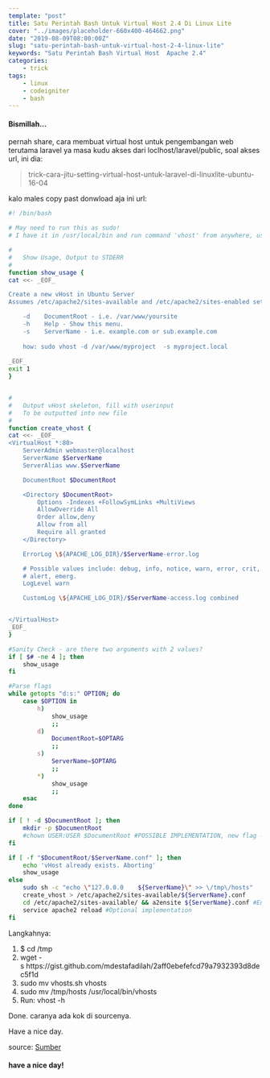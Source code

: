 ```yaml
---
template: "post"
title: Satu Perintah Bash Untuk Virtual Host 2.4 Di Linux Lite
cover: "../images/placeholder-660x400-464662.png"
date: "2019-08-09T08:00:00Z"
slug: "satu-perintah-bash-untuk-virtual-host-2-4-linux-lite"
keywords: "Satu Perintah Bash Virtual Host  Apache 2.4"
categories: 
    - trick
tags:
    - linux
    - codeigniter
    - bash
---
```


#### Bismillah...

pernah share, cara membuat virtual host untuk pengembangan web terutama laravel ya masa kudu akses dari loclhost/laravel/public, soal akses url, ini dia:
<blockquote>trick-cara-jitu-setting-virtual-host-untuk-laravel-di-linuxlite-ubuntu-16-04</blockquote>

<script src="https://gist.github.com/mdestafadilah/2aff0ebefefcd79a7932393d8dec5f1d.js"></script>

kalo males copy past donwload aja ini url:
~~~bash
#! /bin/bash

# May need to run this as sudo!
# I have it in /usr/local/bin and run command 'vhost' from anywhere, using sudo.

#
#   Show Usage, Output to STDERR
#
function show_usage {
cat <<- _EOF_

Create a new vHost in Ubuntu Server
Assumes /etc/apache2/sites-available and /etc/apache2/sites-enabled setup used

    -d    DocumentRoot - i.e. /var/www/yoursite
    -h    Help - Show this menu.
    -s    ServerName - i.e. example.com or sub.example.com
    
    how: sudo vhost -d /var/www/myproject  -s myproject.local
    
_EOF_
exit 1
}


#
#   Output vHost skeleton, fill with userinput
#   To be outputted into new file
#
function create_vhost {
cat <<- _EOF_
<VirtualHost *:80>
    ServerAdmin webmaster@localhost
    ServerName $ServerName
    ServerAlias www.$ServerName

    DocumentRoot $DocumentRoot

    <Directory $DocumentRoot>
        Options -Indexes +FollowSymLinks +MultiViews
        AllowOverride All
        Order allow,deny
        Allow from all
        Require all granted
    </Directory>

    ErrorLog \${APACHE_LOG_DIR}/$ServerName-error.log

    # Possible values include: debug, info, notice, warn, error, crit,
    # alert, emerg.
    LogLevel warn

    CustomLog \${APACHE_LOG_DIR}/$ServerName-access.log combined


</VirtualHost>
_EOF_
}

#Sanity Check - are there two arguments with 2 values?
if [ $# -ne 4 ]; then
	show_usage
fi

#Parse flags
while getopts "d:s:" OPTION; do
    case $OPTION in
        h)
            show_usage
            ;;
        d)
            DocumentRoot=$OPTARG
            ;;
        s)
            ServerName=$OPTARG
            ;;
        *)
            show_usage
            ;;
    esac
done

if [ ! -d $DocumentRoot ]; then 
    mkdir -p $DocumentRoot
    #chown USER:USER $DocumentRoot #POSSIBLE IMPLEMENTATION, new flag -u ?
fi

if [ -f "$DocumentRoot/$ServerName.conf" ]; then
    echo 'vHost already exists. Aborting'
    show_usage
else
    sudo sh -c "echo \"127.0.0.0    ${ServerName}\" >> \/tmp\/hosts"
    create_vhost > /etc/apache2/sites-available/${ServerName}.conf
    cd /etc/apache2/sites-available/ && a2ensite ${ServerName}.conf #Enable site
    service apache2 reload #Optional implementation
fi
~~~

Langkahnya:
<ol>
 	<li>$ cd /tmp</li>
 	<li>wget -s https://gist.github.com/mdestafadilah/2aff0ebefefcd79a7932393d8dec5f1d</li>
 	<li>sudo mv vhosts.sh vhosts</li>
 	<li>sudo mv /tmp/hosts /usr/local/bin/vhosts</li>
 	<li>Run: vhost -h</li>
</ol>
Done. caranya ada kok di sourcenya.

Have a nice day.

source: [Sumber](https://gist.github.com/fideloper/2710970)


#### have a nice day!